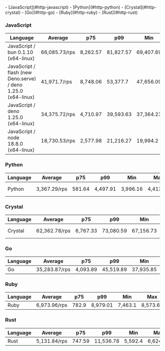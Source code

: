 <link rel="stylesheet" href="https://xhyrom.github.io/benchmarks/index.css" /><script src="https://cdn.jsdelivr.net/npm/apexcharts"></script>
- [JavaScript](#http-javascript)
- [Python](#http-python)
- [Crystal](#http-crystal)
- [Go](#http-go)
- [Ruby](#http-ruby)
- [Rust](#http-rust)

### <a name="http-javascript">JavaScript</a>

| Language                                                       | Average       | p75      | p99       | Min       | Max       | Latency   |
| -------------------------------------------------------------- | ------------- | -------- | --------- | --------- | --------- | --------- |
| JavaScript /  bun 0.1.10 (x64-linux)                           | 66,085.73/rps | 8,262.57 | 81,827.57 | 69,407.69 | 78,441.58 | 753.86 µs |
| JavaScript / flash (new Deno.serve) /  deno 1.25.0 (x64-linux) | 41,971.7/rps  | 8,748.06 | 53,377.7  | 47,656.09 | 51,215.81 | 1.19 ms   |
| JavaScript /  deno 1.25.0 (x64-linux)                          | 34,375.72/rps | 4,710.97 | 39,593.63 | 37,364.23 | 39,220    | 1.45 ms   |
| JavaScript /  node 18.8.0 (x64-linux)                          | 18,730.53/rps | 2,577.98 | 21,216.27 | 19,994.2  | 20,919.49 | 2.67 ms   |


<div id="chart-30"></div>
<script>
new ApexCharts(document.querySelector('#chart-30'), {
                    chart: {
                        height: 320,
                        type: 'line',
                        toolbar: {
                            show: true,
                        },
                        animations: {
                            enabled: true,
                        },
                    },
                    series: [{"name":" flash (new Deno.serve) / deno 1.25.0 (x64-linux)","data":[73816.0327945796,67041.41186042457,67041.41186042457,67041.41186042457,64612.73437776073,64612.73437776073,68639.03726927708,35738.327347383565,35738.327347383565,35889.521740754426,35889.521740754426,35889.521740754426,35889.521740754426,35889.521740754426,35889.521740754426,35889.521740754426,35889.521740754426,68130.64103034562,40221.39729829879,41971.69793653661]},{"name":" deno 1.25.0 (x64-linux)","data":[50038.88338178856,46875.80435967024,46875.80435967024,46875.80435967024,44700.703220106065,44700.703220106065,49239.91978334709,32731.345617636285,32731.345617636285,29803.111131264603,29803.111131264603,29803.111131264603,29803.111131264603,29803.111131264603,29803.111131264603,29803.111131264603,29803.111131264603,45859.929798737925,32755.918879468394,34375.716475656496]},{"name":" bun 0.1.10 (x64-linux)","data":[88651.24223084674,88098.69942802857,88098.69942802857,88098.69942802857,82717.62451661946,82717.62451661946,84140.9170376202,57073.88853615419,57073.88853615419,53842.40035482336,53842.40035482336,53842.40035482336,53842.40035482336,53842.40035482336,53842.40035482336,53842.40035482336,53842.40035482336,83370.04981922907,60242.45104552516,66085.7330565343]},{"name":" node 18.8.0 (x64-linux)","data":[45277.17240374968,38806.11069027558,38806.11069027558,38806.11069027558,36111.45982592125,36111.45982592125,44862.95022662719,16433.35657742133,16433.35657742133,17662.30023117817,17662.30023117817,17662.30023117817,17662.30023117817,17662.30023117817,17662.30023117817,17662.30023117817,17662.30023117817,36724.218463263875,15612.070136174894,18730.531123838224]}],
                    stroke: {
                        width: 1,
                        curve: "straight",
                    },
                    legend: {
                        show: true,
                        showForSingleSeries: true,
                        position: "bottom",
                    },
                    yaxis: {
                        labels: {
                            formatter: function (v) {
                    const time = v;
                    const locale = 'en-US';
                    const type = '/rps';

                    return `${Number(time.toFixed(2)).toLocaleString(locale)}${type}`;
                }
                        },
                        title: {
                            text: "requests per second"
                        },
                    },
                    xaxis: {
                        categories: ["eebfb79","3e0357f","5bb06d6","d53b782","4003018","3ee7b8c","ff3683a","6e218ab","c434a6d","2feb9a5","ff55f3d","00d24dd","d3194b4","3828643","89e8f77","d2c6ac7","c17fc69","f749858","1220af9","Latest"],
                        labels: {
                            show: false,
                        },
                        tooltip: {
                            enabled: false,
                        },
                    },
                    plotOptions: {
                        bar: {
                            distributed: true
                        }
                    }
                }).render()
</script>

### <a name="http-python">Python</a>

| Language | Average      | p75    | p99      | Min      | Max      | Latency  |
| -------- | ------------ | ------ | -------- | -------- | -------- | -------- |
| Python   | 3,367.29/rps | 581.64 | 4,497.91 | 3,996.16 | 4,413.24 | 15.41 ms |


<div id="chart-31"></div>
<script>
new ApexCharts(document.querySelector('#chart-31'), {
                    chart: {
                        height: 320,
                        type: 'line',
                        toolbar: {
                            show: true,
                        },
                        animations: {
                            enabled: true,
                        },
                    },
                    series: [{"name":"Python","data":[5590.489704203832,5950.274696735812,5950.274696735812,5950.274696735812,4658.277071750389,4658.277071750389,6361.704404612347,2947.138690384789,2947.138690384789,2980.700510020002,2980.700510020002,2980.700510020002,2980.700510020002,2980.700510020002,2980.700510020002,2980.700510020002,2980.700510020002,4206.185730814328,3154.923917289575,3367.2855146149495]}],
                    stroke: {
                        width: 1,
                        curve: "straight",
                    },
                    legend: {
                        show: true,
                        showForSingleSeries: true,
                        position: "bottom",
                    },
                    yaxis: {
                        labels: {
                            formatter: function (v) {
                    const time = v;
                    const locale = 'en-US';
                    const type = '/rps';

                    return `${Number(time.toFixed(2)).toLocaleString(locale)}${type}`;
                }
                        },
                        title: {
                            text: "requests per second"
                        },
                    },
                    xaxis: {
                        categories: ["eebfb79","3e0357f","5bb06d6","d53b782","4003018","3ee7b8c","ff3683a","6e218ab","c434a6d","2feb9a5","ff55f3d","00d24dd","d3194b4","3828643","89e8f77","d2c6ac7","c17fc69","f749858","1220af9","Latest"],
                        labels: {
                            show: false,
                        },
                        tooltip: {
                            enabled: false,
                        },
                    },
                    plotOptions: {
                        bar: {
                            distributed: true
                        }
                    }
                }).render()
</script>

### <a name="http-crystal">Crystal</a>

| Language | Average       | p75      | p99       | Min       | Max       | Latency   |
| -------- | ------------- | -------- | --------- | --------- | --------- | --------- |
| Crystal  | 62,362.78/rps | 6,767.33 | 73,080.59 | 67,156.73 | 70,488.59 | 799.58 µs |


<div id="chart-32"></div>
<script>
new ApexCharts(document.querySelector('#chart-32'), {
                    chart: {
                        height: 320,
                        type: 'line',
                        toolbar: {
                            show: true,
                        },
                        animations: {
                            enabled: true,
                        },
                    },
                    series: [{"name":"Crystal","data":[83816.18698444877,82097.50248588737,82097.50248588737,82097.50248588737,78698.56532219853,78698.56532219853,83051.84258169011,53660.6767152086,53660.6767152086,54326.43668198202,54326.43668198202,54326.43668198202,54326.43668198202,54326.43668198202,54326.43668198202,54326.43668198202,54326.43668198202,81038.68156187731,57218.09824565391,62362.776646723025]}],
                    stroke: {
                        width: 1,
                        curve: "straight",
                    },
                    legend: {
                        show: true,
                        showForSingleSeries: true,
                        position: "bottom",
                    },
                    yaxis: {
                        labels: {
                            formatter: function (v) {
                    const time = v;
                    const locale = 'en-US';
                    const type = '/rps';

                    return `${Number(time.toFixed(2)).toLocaleString(locale)}${type}`;
                }
                        },
                        title: {
                            text: "requests per second"
                        },
                    },
                    xaxis: {
                        categories: ["eebfb79","3e0357f","5bb06d6","d53b782","4003018","3ee7b8c","ff3683a","6e218ab","c434a6d","2feb9a5","ff55f3d","00d24dd","d3194b4","3828643","89e8f77","d2c6ac7","c17fc69","f749858","1220af9","Latest"],
                        labels: {
                            show: false,
                        },
                        tooltip: {
                            enabled: false,
                        },
                    },
                    plotOptions: {
                        bar: {
                            distributed: true
                        }
                    }
                }).render()
</script>

### <a name="http-go">Go</a>

| Language | Average       | p75      | p99       | Min       | Max       | Latency |
| -------- | ------------- | -------- | --------- | --------- | --------- | ------- |
| Go       | 35,283.87/rps | 4,093.89 | 45,519.89 | 37,935.85 | 42,820.01 | 1.42 ms |


<div id="chart-33"></div>
<script>
new ApexCharts(document.querySelector('#chart-33'), {
                    chart: {
                        height: 320,
                        type: 'line',
                        toolbar: {
                            show: true,
                        },
                        animations: {
                            enabled: true,
                        },
                    },
                    series: [{"name":"Go","data":[62854.38486541399,58570.59554311822,58570.59554311822,58570.59554311822,54621.726095334285,54621.726095334285,62136.94098525345,35136.48005834826,35136.48005834826,34974.10553327195,34974.10553327195,34974.10553327195,34974.10553327195,34974.10553327195,34974.10553327195,34974.10553327195,34974.10553327195,56363.0981974549,34270.331714862354,35283.86686289767]}],
                    stroke: {
                        width: 1,
                        curve: "straight",
                    },
                    legend: {
                        show: true,
                        showForSingleSeries: true,
                        position: "bottom",
                    },
                    yaxis: {
                        labels: {
                            formatter: function (v) {
                    const time = v;
                    const locale = 'en-US';
                    const type = '/rps';

                    return `${Number(time.toFixed(2)).toLocaleString(locale)}${type}`;
                }
                        },
                        title: {
                            text: "requests per second"
                        },
                    },
                    xaxis: {
                        categories: ["eebfb79","3e0357f","5bb06d6","d53b782","4003018","3ee7b8c","ff3683a","6e218ab","c434a6d","2feb9a5","ff55f3d","00d24dd","d3194b4","3828643","89e8f77","d2c6ac7","c17fc69","f749858","1220af9","Latest"],
                        labels: {
                            show: false,
                        },
                        tooltip: {
                            enabled: false,
                        },
                    },
                    plotOptions: {
                        bar: {
                            distributed: true
                        }
                    }
                }).render()
</script>

### <a name="http-ruby">Ruby</a>

| Language | Average      | p75   | p99      | Min     | Max      | Latency |
| -------- | ------------ | ----- | -------- | ------- | -------- | ------- |
| Ruby     | 6,973.96/rps | 782.9 | 8,979.01 | 7,463.1 | 8,573.66 | 7.17 ms |


<div id="chart-34"></div>
<script>
new ApexCharts(document.querySelector('#chart-34'), {
                    chart: {
                        height: 320,
                        type: 'line',
                        toolbar: {
                            show: true,
                        },
                        animations: {
                            enabled: true,
                        },
                    },
                    series: [{"name":"Ruby","data":[9561.031172649646,9239.42908012823,9239.42908012823,9239.42908012823,8922.537909534345,8922.537909534345,9085.360483200911,6297.892834581275,6297.892834581275,6235.57667766975,6235.57667766975,6235.57667766975,6235.57667766975,6235.57667766975,6235.57667766975,6235.57667766975,6235.57667766975,9144.028437191848,6279.887124058943,6973.955253351416]}],
                    stroke: {
                        width: 1,
                        curve: "straight",
                    },
                    legend: {
                        show: true,
                        showForSingleSeries: true,
                        position: "bottom",
                    },
                    yaxis: {
                        labels: {
                            formatter: function (v) {
                    const time = v;
                    const locale = 'en-US';
                    const type = '/rps';

                    return `${Number(time.toFixed(2)).toLocaleString(locale)}${type}`;
                }
                        },
                        title: {
                            text: "requests per second"
                        },
                    },
                    xaxis: {
                        categories: ["eebfb79","3e0357f","5bb06d6","d53b782","4003018","3ee7b8c","ff3683a","6e218ab","c434a6d","2feb9a5","ff55f3d","00d24dd","d3194b4","3828643","89e8f77","d2c6ac7","c17fc69","f749858","1220af9","Latest"],
                        labels: {
                            show: false,
                        },
                        tooltip: {
                            enabled: false,
                        },
                    },
                    plotOptions: {
                        bar: {
                            distributed: true
                        }
                    }
                }).render()
</script>

### <a name="http-rust">Rust</a>

| Language | Average      | p75    | p99       | Min     | Max      | Latency |
| -------- | ------------ | ------ | --------- | ------- | -------- | ------- |
| Rust     | 5,131.84/rps | 747.59 | 11,536.78 | 5,592.4 | 6,624.47 | 9.77 ms |


<div id="chart-35"></div>
<script>
new ApexCharts(document.querySelector('#chart-35'), {
                    chart: {
                        height: 320,
                        type: 'line',
                        toolbar: {
                            show: true,
                        },
                        animations: {
                            enabled: true,
                        },
                    },
                    series: [{"name":"Rust","data":[7688.644044455982,6966.711378885867,6966.711378885867,6966.711378885867,6660.014796835403,6660.014796835403,7319.363965686486,4821.927207353854,4821.927207353854,4604.671471125463,4604.671471125463,4604.671471125463,4604.671471125463,4604.671471125463,4604.671471125463,4604.671471125463,4604.671471125463,6918.742046605109,4723.318635000458,5131.836600408682]}],
                    stroke: {
                        width: 1,
                        curve: "straight",
                    },
                    legend: {
                        show: true,
                        showForSingleSeries: true,
                        position: "bottom",
                    },
                    yaxis: {
                        labels: {
                            formatter: function (v) {
                    const time = v;
                    const locale = 'en-US';
                    const type = '/rps';

                    return `${Number(time.toFixed(2)).toLocaleString(locale)}${type}`;
                }
                        },
                        title: {
                            text: "requests per second"
                        },
                    },
                    xaxis: {
                        categories: ["eebfb79","3e0357f","5bb06d6","d53b782","4003018","3ee7b8c","ff3683a","6e218ab","c434a6d","2feb9a5","ff55f3d","00d24dd","d3194b4","3828643","89e8f77","d2c6ac7","c17fc69","f749858","1220af9","Latest"],
                        labels: {
                            show: false,
                        },
                        tooltip: {
                            enabled: false,
                        },
                    },
                    plotOptions: {
                        bar: {
                            distributed: true
                        }
                    }
                }).render()
</script>

